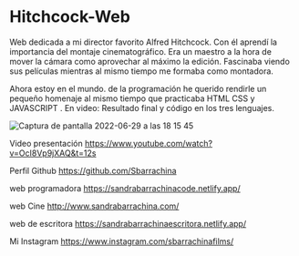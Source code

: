# Hitchcock-Web
Web dedicada a mi director favorito Alfred Hitchcock. Con él aprendí la importancia del montaje cinematográfico. Era un maestro a la hora de mover la cámara como aprovechar al máximo la edición. Fascinaba viendo sus películas mientras al mismo tiempo me formaba como montadora.

Ahora estoy en el mundo. de la programación he querido rendirle un pequeño homenaje al mismo tiempo que practicaba HTML CSS y JAVASCRIPT .
En video: Resultado final y código en los tres lenguajes.

![Captura de pantalla 2022-06-29 a las 18 15 45](https://user-images.githubusercontent.com/92207940/176486876-373a8caf-858d-46a8-aa18-2b5fb22ecf3a.png)





Video presentación 
https://www.youtube.com/watch?v=OcI8Vp9jXAQ&t=12s

Perfil Github
https://github.com/Sbarrachina

web  programadora
https://sandrabarrachinacode.netlify.app/

web Cine
http://www.sandrabarrachina.com/

web de escritora
https://sandrabarrachinaescritora.netlify.app/

Mi Instagram
https://www.instagram.com/sbarrachinafilms/

